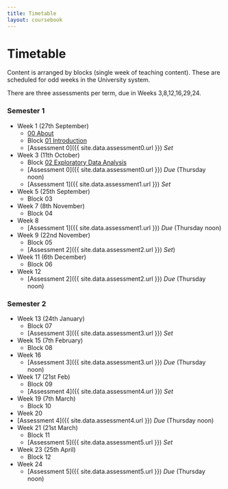 ```yaml
---
title: Timetable
layout: coursebook
---
```


# Timetable

Content is arranged by blocks (single week of teaching content). These are scheduled for odd weeks in the University system.

There are three assessments per term, due in Weeks 3,8,12,16,29,24.

### Semester 1

* Week 1 (27th September)
  * [00 About](coursebook/00.md)
  * Block [01 Introduction](coursebook/01.md)
  * [Assessment 0]({{ site.data.assessment0.url }}) *Set*
* Week 3 (11th October)
  * Block [02 Exploratory Data Analysis](coursebook/02.md)
  * [Assessment 0]({{ site.data.assessment0.url }}) *Due* (Thursday noon)
  * [Assessment 1]({{ site.data.assessment1.url }}) *Set*
* Week 5 (25th September)
  * Block 03
* Week 7 (8th November)
  * Block 04
* Week 8
  * [Assessment 1]({{ site.data.assessment1.url }}) *Due* (Thursday noon)
* Week 9 (22nd November)
  * Block 05
  * [Assessment 2]({{ site.data.assessment2.url }}) *Set*)
* Week 11 (6th December)
  * Block 06
* Week 12
  * [Assessment 2]({{ site.data.assessment2.url }}) *Due* (Thursday noon)

### Semester 2

* Week 13 (24th January)
  * Block 07
  * [Assessment 3]({{ site.data.assessment3.url }}) *Set*
* Week 15 (7th February)
  * Block 08
* Week 16
  * [Assessment 3]({{ site.data.assessment3.url }}) *Due* (Thursday noon)
* Week 17 (21st Feb)
  * Block 09
  * [Assessment 4]({{ site.data.assessment4.url }}) *Set*
* Week 19 (7th March)
  * Block 10
* Week 20
* [Assessment 4]({{ site.data.assessment4.url }}) *Due* (Thursday noon)
* Week 21 (21st March)
  * Block 11
  * [Assessment 5]({{ site.data.assessment5.url }}) *Set*
* Week 23 (25th April)
  * Block 12
* Week 24
  * [Assessment 5]({{ site.data.assessment5.url }}) *Due* (Thursday noon)

